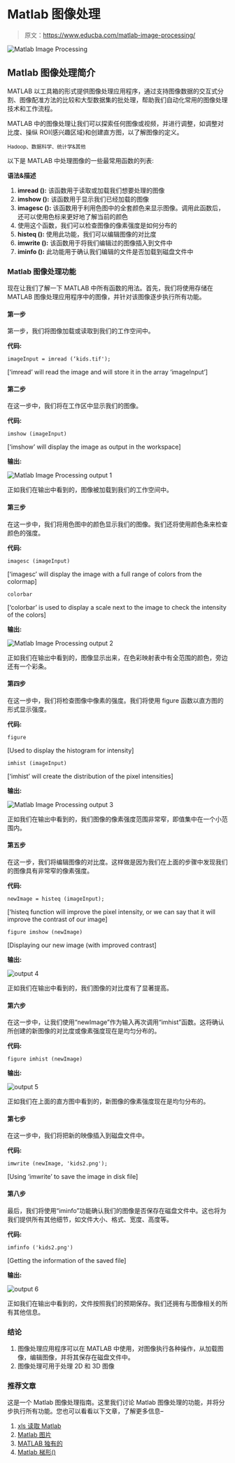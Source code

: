 # Matlab 图像处理

> 原文：<https://www.educba.com/matlab-image-processing/>

![Matlab Image Processing](img/e44f3168fbba9e9f08a82a3184efc71f.png)



## Matlab 图像处理简介

MATLAB 以工具箱的形式提供图像处理应用程序，通过支持图像数据的交互式分割、图像配准方法的比较和大型数据集的批处理，帮助我们自动化常用的图像处理技术和工作流程。

MATLAB 中的图像处理让我们可以探索任何图像或视频，并进行调整，如调整对比度、操纵 ROI(感兴趣区域)和创建直方图，以了解图像的定义。

<small>Hadoop、数据科学、统计学&其他</small>

以下是 MATLAB 中处理图像的一些最常用函数的列表:

**语法&描述**

1.  **imread ():** 该函数用于读取或加载我们想要处理的图像
2.  **imshow ():** 该函数用于显示我们已经加载的图像
3.  **imagesc ():** 该函数用于利用色图中的全套颜色来显示图像。调用此函数后，还可以使用色标来更好地了解当前的颜色
4.  使用这个函数，我们可以检查图像的像素强度是如何分布的
5.  **histeq ():** 使用此功能，我们可以编辑图像的对比度
6.  **imwrite ():** 该函数用于将我们编辑过的图像插入到文件中
7.  **iminfo ():** 此功能用于确认我们编辑的文件是否加载到磁盘文件中

### Matlab 图像处理功能

现在让我们了解一下 MATLAB 中所有函数的用法。首先，我们将使用存储在 MATLAB 图像处理应用程序中的图像，并针对该图像逐步执行所有功能。

#### 第一步

第一步，我们将图像加载或读取到我们的工作空间中。

**代码:**

`imageInput = imread (‘kids.tif');`

[‘imread’ will read the image and will store it in the array ‘imageInput’]

#### 第二步

在这一步中，我们将在工作区中显示我们的图像。

**代码:**

`imshow (imageInput)`

[‘imshow’ will display the image as output in the workspace]

**输出:**

![Matlab Image Processing output 1](img/9728a91fd8c5e6856b77c6a29545fd0c.png)



正如我们在输出中看到的，图像被加载到我们的工作空间中。

#### 第三步

在这一步中，我们将用色图中的颜色显示我们的图像。我们还将使用颜色条来检查颜色的强度。

**代码:**

`imagesc (imageInput)`

[‘imagesc’ will display the image with a full range of colors from the colormap]

`colorbar`

[‘colorbar’ is used to display a scale next to the image to check the intensity of the colors]

**输出:**

![Matlab Image Processing output 2](img/00c114c8805222841d6a7231eb857402.png)



正如我们在输出中看到的，图像显示出来，在色彩映射表中有全范围的颜色，旁边还有一个彩条。

#### 第四步

在这一步中，我们将检查图像中像素的强度。我们将使用 figure 函数以直方图的形式显示强度。

**代码:**

`figure`

[Used to display the histogram for intensity]

`imhist (imageInput)`

[‘imhist’ will create the distribution of the pixel intensities]

**输出:**

![Matlab Image Processing output 3](img/0e6f8a2ca814af9f60d9ac3324d93e87.png)



正如我们在输出中看到的，我们图像的像素强度范围非常窄，即值集中在一个小范围内。

#### 第五步

在这一步，我们将编辑图像的对比度。这样做是因为我们在上面的步骤中发现我们的图像具有非常窄的像素强度。

**代码:**

`newImage = histeq (imageInput);`

[‘histeq function will improve the pixel intensity, or we can say that it will improve the contrast of our image]

`figure
imshow (newImage)`

[Displaying our new image (with improved contrast]

**输出:**

![output 4](img/6baa2478646f917ff4cee3e18c248258.png)



正如我们在输出中看到的，我们图像的对比度有了显著提高。

#### 第六步

在这一步中，让我们使用“newImage”作为输入再次调用“imhist”函数。这将确认所创建的新图像的对比度或像素强度现在是均匀分布的。

**代码:**

`figure
imhist (newImage)`

**输出:**

![output 5](img/08853edd0d9aa727ca4c9ba2354191c9.png)



正如我们在上面的直方图中看到的，新图像的像素强度现在是均匀分布的。

#### 第七步

在这一步中，我们将把新的映像插入到磁盘文件中。

**代码:**

`imwrite (newImage, 'kids2.png');`

[Using ‘imwrite’ to save the image in disk file]

#### 第八步

最后，我们将使用“iminfo”功能确认我们的图像是否保存在磁盘文件中。这也将为我们提供所有其他细节，如文件大小、格式、宽度、高度等。

**代码:**

`imfinfo ('kids2.png')`

[Getting the information of the saved file]

**输出:**

![output 6](img/81975b179dbbefd8a30671b2a54911d2.png)



正如我们在输出中看到的，文件按照我们的预期保存。我们还拥有与图像相关的所有其他信息。

### 结论

1.  图像处理应用程序可以在 MATLAB 中使用，对图像执行各种操作，从加载图像，编辑图像，并将其保存在磁盘文件中。
2.  图像处理可用于处理 2D 和 3D 图像

### 推荐文章

这是一个 Matlab 图像处理指南。这里我们讨论 Matlab 图像处理的功能，并将分步执行所有功能。您也可以看看以下文章，了解更多信息–

1.  [xls 读取 Matlab](https://www.educba.com/xlsread-matlab/)
2.  [Matlab 图片](https://www.educba.com/matlab-images/)
3.  [MATLAB 独有的](https://www.educba.com/matlab-unique/)
4.  [Matlab 梯形()](https://www.educba.com/matlab-trapz/)





